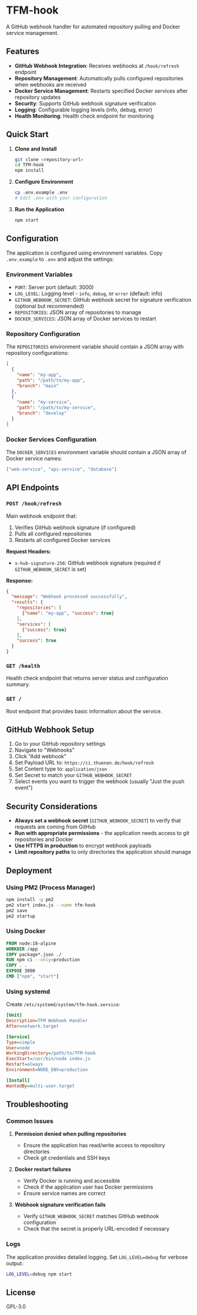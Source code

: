 # TFM-hook

A GitHub webhook handler for automated repository pulling and Docker service management.

## Features

- **GitHub Webhook Integration**: Receives webhooks at `/hook/refresh` endpoint
- **Repository Management**: Automatically pulls configured repositories when webhooks are received
- **Docker Service Management**: Restarts specified Docker services after repository updates
- **Security**: Supports GitHub webhook signature verification
- **Logging**: Configurable logging levels (info, debug, error)
- **Health Monitoring**: Health check endpoint for monitoring

## Quick Start

1. **Clone and Install**
   ```bash
   git clone <repository-url>
   cd TFM-hook
   npm install
   ```

2. **Configure Environment**
   ```bash
   cp .env.example .env
   # Edit .env with your configuration
   ```

3. **Run the Application**
   ```bash
   npm start
   ```

## Configuration

The application is configured using environment variables. Copy `.env.example` to `.env` and adjust the settings:

### Environment Variables

- `PORT`: Server port (default: 3000)
- `LOG_LEVEL`: Logging level - `info`, `debug`, or `error` (default: info)
- `GITHUB_WEBHOOK_SECRET`: GitHub webhook secret for signature verification (optional but recommended)
- `REPOSITORIES`: JSON array of repositories to manage
- `DOCKER_SERVICES`: JSON array of Docker services to restart

### Repository Configuration

The `REPOSITORIES` environment variable should contain a JSON array with repository configurations:

```json
[
  {
    "name": "my-app",
    "path": "/path/to/my-app",
    "branch": "main"
  },
  {
    "name": "my-service",
    "path": "/path/to/my-service",
    "branch": "develop"
  }
]
```

### Docker Services Configuration

The `DOCKER_SERVICES` environment variable should contain a JSON array of Docker service names:

```json
["web-service", "api-service", "database"]
```

## API Endpoints

### `POST /hook/refresh`
Main webhook endpoint that:
1. Verifies GitHub webhook signature (if configured)
2. Pulls all configured repositories
3. Restarts all configured Docker services

**Request Headers:**
- `x-hub-signature-256`: GitHub webhook signature (required if `GITHUB_WEBHOOK_SECRET` is set)

**Response:**
```json
{
  "message": "Webhook processed successfully",
  "results": {
    "repositories": [
      {"name": "my-app", "success": true}
    ],
    "services": [
      {"success": true}
    ],
    "success": true
  }
}
```

### `GET /health`
Health check endpoint that returns server status and configuration summary.

### `GET /`
Root endpoint that provides basic information about the service.

## GitHub Webhook Setup

1. Go to your GitHub repository settings
2. Navigate to "Webhooks"
3. Click "Add webhook"
4. Set Payload URL to: `https://ci.thuenen.de/hook/refresh`
5. Set Content type to: `application/json`
6. Set Secret to match your `GITHUB_WEBHOOK_SECRET`
7. Select events you want to trigger the webhook (usually "Just the push event")

## Security Considerations

- **Always set a webhook secret** (`GITHUB_WEBHOOK_SECRET`) to verify that requests are coming from GitHub
- **Run with appropriate permissions** - the application needs access to git repositories and Docker
- **Use HTTPS in production** to encrypt webhook payloads
- **Limit repository paths** to only directories the application should manage

## Deployment

### Using PM2 (Process Manager)
```bash
npm install -g pm2
pm2 start index.js --name tfm-hook
pm2 save
pm2 startup
```

### Using Docker
```dockerfile
FROM node:18-alpine
WORKDIR /app
COPY package*.json ./
RUN npm ci --only=production
COPY . .
EXPOSE 3000
CMD ["npm", "start"]
```

### Using systemd
Create `/etc/systemd/system/tfm-hook.service`:
```ini
[Unit]
Description=TFM Webhook Handler
After=network.target

[Service]
Type=simple
User=node
WorkingDirectory=/path/to/TFM-hook
ExecStart=/usr/bin/node index.js
Restart=always
Environment=NODE_ENV=production

[Install]
WantedBy=multi-user.target
```

## Troubleshooting

### Common Issues

1. **Permission denied when pulling repositories**
   - Ensure the application has read/write access to repository directories
   - Check git credentials and SSH keys

2. **Docker restart failures**
   - Verify Docker is running and accessible
   - Check if the application user has Docker permissions
   - Ensure service names are correct

3. **Webhook signature verification fails**
   - Verify `GITHUB_WEBHOOK_SECRET` matches GitHub webhook configuration
   - Check that the secret is properly URL-encoded if necessary

### Logs

The application provides detailed logging. Set `LOG_LEVEL=debug` for verbose output:

```bash
LOG_LEVEL=debug npm start
```

## License

GPL-3.0